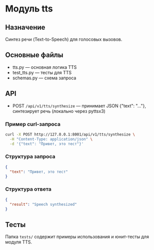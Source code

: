 # Модуль tts

## Назначение
Синтез речи (Text-to-Speech) для голосовых вызовов.

## Основные файлы
- tts.py — основная логика TTS
- test_tts.py — тесты для TTS
- schemas.py — схема запроса

## API
- POST `/api/v1/tts/synthesize` — принимает JSON {"text": "..."}, синтезирует речь (локально через pyttsx3)

### Пример curl-запроса
```bash
curl -X POST http://127.0.0.1:8001/api/v1/tts/synthesize \
  -H "Content-Type: application/json" \
  -d '{"text": "Привет, это тест"}'
```

### Структура запроса
```json
{
  "text": "Привет, это тест"
}
```

### Структура ответа
```json
{
  "result": "Speech synthesized"
}
```

## Тесты

Папка `tests/` содержит примеры использования и юнит-тесты для модуля TTS. 